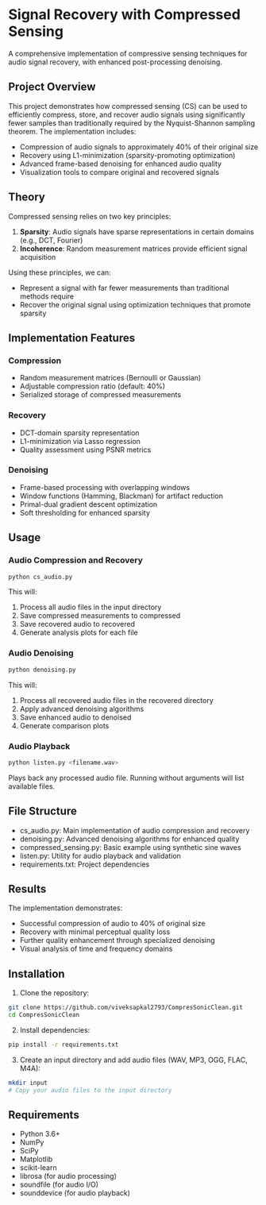# Signal Recovery with Compressed Sensing

A comprehensive implementation of compressive sensing techniques for audio signal recovery, with enhanced post-processing denoising.

## Project Overview

This project demonstrates how compressed sensing (CS) can be used to efficiently compress, store, and recover audio signals using significantly fewer samples than traditionally required by the Nyquist-Shannon sampling theorem. The implementation includes:

- Compression of audio signals to approximately 40% of their original size
- Recovery using L1-minimization (sparsity-promoting optimization)  
- Advanced frame-based denoising for enhanced audio quality
- Visualization tools to compare original and recovered signals

## Theory

Compressed sensing relies on two key principles:
1. **Sparsity**: Audio signals have sparse representations in certain domains (e.g., DCT, Fourier)
2. **Incoherence**: Random measurement matrices provide efficient signal acquisition

Using these principles, we can:
- Represent a signal with far fewer measurements than traditional methods require
- Recover the original signal using optimization techniques that promote sparsity

## Implementation Features

### Compression
- Random measurement matrices (Bernoulli or Gaussian)
- Adjustable compression ratio (default: 40%)
- Serialized storage of compressed measurements

### Recovery
- DCT-domain sparsity representation
- L1-minimization via Lasso regression
- Quality assessment using PSNR metrics

### Denoising
- Frame-based processing with overlapping windows
- Window functions (Hamming, Blackman) for artifact reduction
- Primal-dual gradient descent optimization
- Soft thresholding for enhanced sparsity

## Usage

### Audio Compression and Recovery

```bash
python cs_audio.py
```
This will:
1. Process all audio files in the input directory
2. Save compressed measurements to compressed
3. Save recovered audio to recovered
4. Generate analysis plots for each file

### Audio Denoising

```bash
python denoising.py
```
This will:
1. Process all recovered audio files in the recovered directory
2. Apply advanced denoising algorithms
3. Save enhanced audio to denoised
4. Generate comparison plots

### Audio Playback

```bash
python listen.py <filename.wav>
```
Plays back any processed audio file. Running without arguments will list available files.

## File Structure

- cs_audio.py: Main implementation of audio compression and recovery
- denoising.py: Advanced denoising algorithms for enhanced quality
- compressed_sensing.py: Basic example using synthetic sine waves
- listen.py: Utility for audio playback and validation
- requirements.txt: Project dependencies

## Results

The implementation demonstrates:
- Successful compression of audio to 40% of original size
- Recovery with minimal perceptual quality loss
- Further quality enhancement through specialized denoising
- Visual analysis of time and frequency domains

## Installation

1. Clone the repository:
```bash
git clone https://github.com/viveksapkal2793/CompresSonicClean.git
cd CompresSonicClean
```

2. Install dependencies:
```bash
pip install -r requirements.txt
```

3. Create an input directory and add audio files (WAV, MP3, OGG, FLAC, M4A):
```bash
mkdir input
# Copy your audio files to the input directory
```

## Requirements

- Python 3.6+
- NumPy
- SciPy
- Matplotlib
- scikit-learn
- librosa (for audio processing)
- soundfile (for audio I/O)
- sounddevice (for audio playback)
